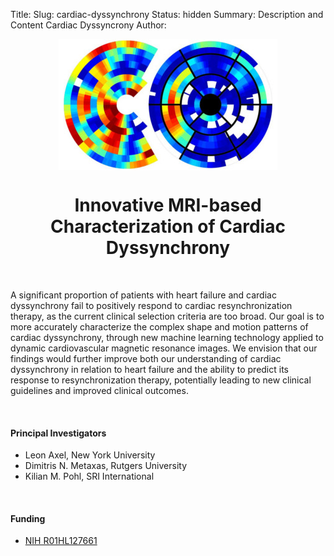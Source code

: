Title:
Slug: cardiac-dyssynchrony
Status: hidden
Summary: Description and Content Cardiac Dyssyncrony
Author:

 <div>
    <center><img src="../images/logo/heart-icon.jpg" alt="heart" align="middle"></center>
</div>

<h1 align="middle">Innovative MRI-based Characterization of Cardiac Dyssynchrony</h1>

</br>

 A significant proportion of patients with heart failure and cardiac dyssynchrony fail to positively respond to cardiac resynchronization therapy, as the current clinical selection criteria are too broad. Our goal is to more accurately characterize the complex shape and motion patterns of cardiac dyssynchrony, through new machine learning technology applied to dynamic cardiovascular magnetic resonance images. We envision that our findings would further improve both our understanding of cardiac dyssynchrony in relation to heart failure and the ability to predict its response to resynchronization therapy, potentially leading to new clinical guidelines and improved clinical outcomes.

</br>

#### Principal Investigators

 * Leon Axel, New York University
 * Dimitris N. Metaxas, Rutgers University
 * Kilian M. Pohl, SRI International

</br>

#### Funding

 * [NIH R01HL127661][heart]

 [heart]: https://projectreporter.nih.gov/project_info_description.cfm?aid=9043186&icde=29856855
